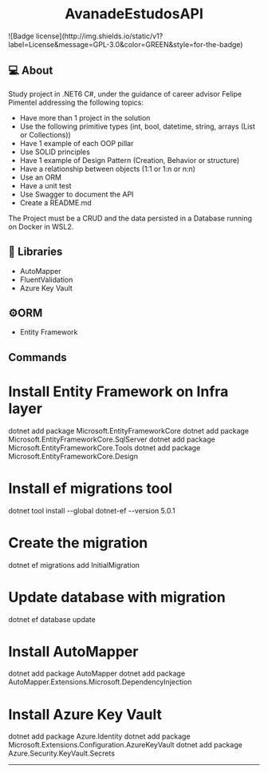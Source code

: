 


<h1 align="center">AvanadeEstudosAPI</h1>
![Badge license](http://img.shields.io/static/v1?label=License&message=GPL-3.0&color=GREEN&style=for-the-badge)

## 💻 About 

Study project in .NET6 C#, under the guidance of career advisor Felipe Pimentel addressing the following topics:

- Have more than 1 project in the solution
- Use the following primitive types (int, bool, datetime, string, arrays (List or Collections))
- Have 1 example of each OOP pillar
- Use SOLID principles
- Have 1 example of Design Pattern (Creation, Behavior or structure)
- Have a relationship between objects (1:1 or 1:n or n:n)
- Use an ORM
- Have a unit test
- Use Swagger to document the API
- Create a README.md

The Project must be a CRUD and the data persisted in a Database running on Docker in WSL2.

## 📁 Libraries

- AutoMapper
- FluentValidation
- Azure Key Vault

## ⚙️ORM

- Entity Framework

## Commands

# Install Entity Framework on Infra layer

dotnet add package Microsoft.EntityFrameworkCore
dotnet add package Microsoft.EntityFrameworkCore.SqlServer
dotnet add package Microsoft.EntityFrameworkCore.Tools
dotnet add package Microsoft.EntityFrameworkCore.Design

# Install ef migrations tool

dotnet tool install --global dotnet-ef --version 5.0.1

# Create the migration

dotnet ef migrations add InitialMigration

# Update database with migration

dotnet ef database update

# Install AutoMapper

dotnet add package AutoMapper
dotnet add package AutoMapper.Extensions.Microsoft.DependencyInjection

# Install Azure Key Vault

dotnet add package Azure.Identity
dotnet add package Microsoft.Extensions.Configuration.AzureKeyVault
dotnet add package Azure.Security.KeyVault.Secrets


---